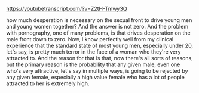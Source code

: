 https://youtubetranscript.com/?v=Z2tH-Tmwy3Q

 how much desperation is necessary on the sexual front to drive young men and young women together? And the answer is not zero. And the problem with pornography, one of many problems, is that drives desperation on the male front down to zero. Now, I know perfectly well from my clinical experience that the standard state of most young men, especially under 20, let's say, is pretty much terror in the face of a woman who they're very attracted to. And the reason for that is that, now there's all sorts of reasons, but the primary reason is the probability that any given male, even one who's very attractive, let's say in multiple ways, is going to be rejected by any given female, especially a high value female who has a lot of people attracted to her is extremely high.